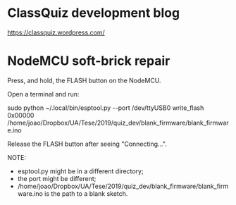 # ClassQuiz development blog

https://classquiz.wordpress.com/


# NodeMCU soft-brick repair

Press, and hold, the FLASH button on the NodeMCU.

Open a terminal and run:

sudo python ~/.local/bin/esptool.py --port /dev/ttyUSB0 write_flash 0x00000 /home/joao/Dropbox/UA/Tese/2019/quiz_dev/blank_firmware/blank_firmware.ino

Release the FLASH button after seeing "Connecting...".

NOTE:
- esptool.py might be in a different directory;
- the port might be different;
- /home/joao/Dropbox/UA/Tese/2019/quiz_dev/blank_firmware/blank_firmware.ino is the path to a blank sketch.